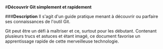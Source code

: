 #**Découvrir Git simplement et rapidement**

###**Description**
Il s'agit d'un guide pratique menant à découvrir ou parfaire ses connaissances de l'outil Git. 

Git peut être un défi à maîtriser et ce, surtout pour les débutant. Contenant plusieurs trucs et astuces et étant imagé, ce document favorise un apprentissage rapide de cette merveilleuse technologie.